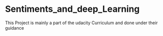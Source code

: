 # Sentiments_and_deep_Learning
This Project is mainly a part of the udacity Curriculum and done under their guidance 
